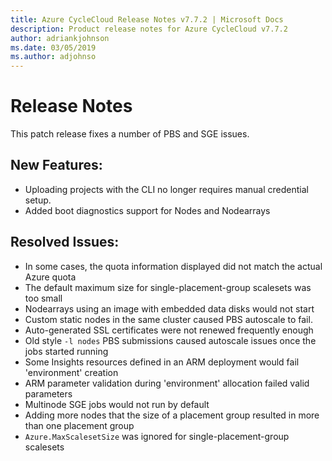 ```yaml
---
title: Azure CycleCloud Release Notes v7.7.2 | Microsoft Docs
description: Product release notes for Azure CycleCloud v7.7.2
author: adriankjohnson
ms.date: 03/05/2019
ms.author: adjohnso
---
```


# Release Notes

This patch release fixes a number of PBS and SGE issues.

## New Features:
 * Uploading projects with the CLI no longer requires manual credential setup.
 * Added boot diagnostics support for Nodes and Nodearrays

## Resolved Issues:
 * In some cases, the quota information displayed did not match the actual Azure quota
 * The default maximum size for single-placement-group scalesets was too small
 * Nodearrays using an image with embedded data disks would not start
 * Custom static nodes in the same cluster caused PBS autoscale to fail.
 * Auto-generated SSL certificates were not renewed frequently enough
 * Old style `-l nodes` PBS submissions caused autoscale issues once the jobs started running
 * Some Insights resources defined in an ARM deployment would fail 'environment' creation
 * ARM parameter validation during 'environment' allocation failed valid parameters
 * Multinode SGE jobs would not run by default
 * Adding more nodes that the size of a placement group resulted in more than one placement group
 * `Azure.MaxScalesetSize` was ignored for single-placement-group scalesets